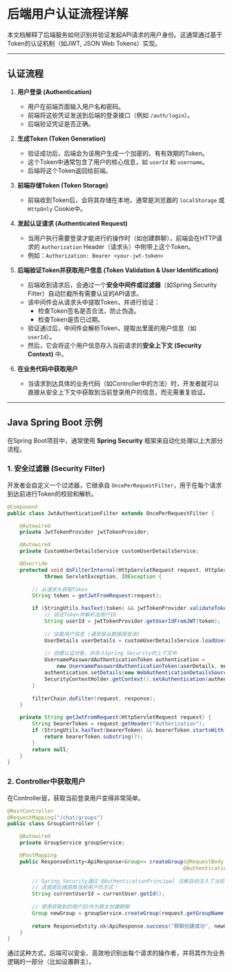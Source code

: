 # 后端用户认证流程详解

本文档解释了后端服务如何识别并验证发起API请求的用户身份。这通常通过基于Token的认证机制（如JWT, JSON Web Tokens）实现。

---

## 认证流程

1.  **用户登录 (Authentication)**
    *   用户在前端页面输入用户名和密码。
    *   前端将这些凭证发送到后端的登录接口（例如 `/auth/login`）。
    *   后端验证凭证是否正确。

2.  **生成Token (Token Generation)**
    *   验证成功后，后端会为该用户生成一个加密的、有有效期的Token。
    *   这个Token中通常包含了用户的核心信息，如 `userId` 和 `username`。
    *   后端将这个Token返回给前端。

3.  **前端存储Token (Token Storage)**
    *   前端收到Token后，会将其存储在本地，通常是浏览器的 `localStorage` 或 `HttpOnly` Cookie中。

4.  **发起认证请求 (Authenticated Request)**
    *   当用户执行需要登录才能进行的操作时（如创建群聊），前端会在HTTP请求的 `Authorization` Header（请求头）中附带上这个Token。
    *   例如：`Authorization: Bearer <your-jwt-token>`

5.  **后端验证Token并获取用户信息 (Token Validation & User Identification)**
    *   后端收到请求后，会通过一个**安全中间件或过滤器**（如Spring Security Filter）自动拦截所有需要认证的API请求。
    *   该中间件会从请求头中提取Token，并进行验证：
        *   检查Token签名是否合法，防止伪造。
        *   检查Token是否已过期。
    *   验证通过后，中间件会解析Token，提取出里面的用户信息（如 `userId`）。
    *   然后，它会将这个用户信息存入当前请求的**安全上下文 (Security Context)** 中。

6.  **在业务代码中获取用户**
    *   当请求到达具体的业务代码（如Controller中的方法）时，开发者就可以直接从安全上下文中获取到当前登录用户的信息，而无需重复验证。

---

## Java Spring Boot 示例

在Spring Boot项目中，通常使用 **Spring Security** 框架来自动化处理以上大部分流程。

### 1. 安全过滤器 (Security Filter)

开发者会自定义一个过滤器，它继承自 `OncePerRequestFilter`，用于在每个请求到达前进行Token的校验和解析。

```java
@Component
public class JwtAuthenticationFilter extends OncePerRequestFilter {

    @Autowired
    private JwtTokenProvider jwtTokenProvider;

    @Autowired
    private CustomUserDetailsService customUserDetailsService;

    @Override
    protected void doFilterInternal(HttpServletRequest request, HttpServletResponse response, FilterChain filterChain)
            throws ServletException, IOException {
        
        // 从请求头获取Token
        String token = getJwtFromRequest(request);

        if (StringUtils.hasText(token) && jwtTokenProvider.validateToken(token)) {
            // 验证Token并解析出用户ID
            String userId = jwtTokenProvider.getUserIdFromJWT(token);
            
            // 加载用户信息 (通常是从数据库查询)
            UserDetails userDetails = customUserDetailsService.loadUserById(userId);
            
            // 创建认证对象，并存入Spring Security的上下文中
            UsernamePasswordAuthenticationToken authentication = 
                new UsernamePasswordAuthenticationToken(userDetails, null, userDetails.getAuthorities());
            authentication.setDetails(new WebAuthenticationDetailsSource().buildDetails(request));
            SecurityContextHolder.getContext().setAuthentication(authentication);
        }
        
        filterChain.doFilter(request, response);
    }

    private String getJwtFromRequest(HttpServletRequest request) {
        String bearerToken = request.getHeader("Authorization");
        if (StringUtils.hasText(bearerToken) && bearerToken.startsWith("Bearer ")) {
            return bearerToken.substring(7);
        }
        return null;
    }
}
```

### 2. Controller中获取用户

在Controller层，获取当前登录用户变得非常简单。

```java
@RestController
@RequestMapping("/chat/groups")
public class GroupController {

    @Autowired
    private GroupService groupService;

    @PostMapping
    public ResponseEntity<ApiResponse<Group>> createGroup(@RequestBody CreateGroupRequest request, 
                                                         @AuthenticationPrincipal UserPrincipal currentUser) {
        
        // Spring Security通过 @AuthenticationPrincipal 注解自动注入了当前登录用户的信息
        // 这就是后端获取当前用户的方式！
        String currentUserId = currentUser.getId();
        
        // 使用获取到的用户ID作为群主创建群聊
        Group newGroup = groupService.createGroup(request.getGroupName(), currentUserId, request.getInitialMembers());
        
        return ResponseEntity.ok(ApiResponse.success("群聊创建成功", newGroup));
    }
}
```

通过这种方式，后端可以安全、高效地识别出每个请求的操作者，并将其作为业务逻辑的一部分（比如设置群主）。
